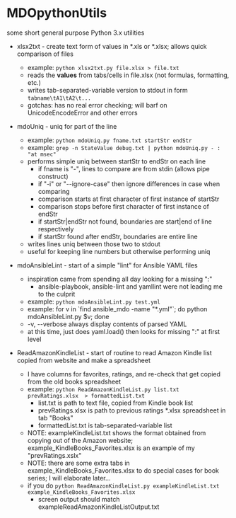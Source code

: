 # MDOpythonUtils
some short general purpose Python 3.x utilities

- xlsx2txt - create text form of values in \*.xls or \*.xlsx; allows quick comparison of files
  - example: `python xlsx2txt.py file.xlsx > file.txt`
  - reads the **values** from tabs/cells in file.xlsx (not formulas, formatting, etc.)
  - writes tab-separated-variable version to stdout in form `tabname\tA1\tA2\t...`
  - gotchas: has no real error checking; will barf on UnicodeEncodeError and other errors

- mdoUniq - uniq for part of the line
  - example: `python mdoUniq.py fname.txt startStr endStr`
  - example: `grep -n StateValue debug.txt | python mdoUniq.py - : "at msec"`
  - performs simple uniq between startStr to endStr on each line
    - if fname is "-", lines to compare are from stdin (allows pipe construct)
    - if "-i" or "--ignore-case" then ignore differences in case when comparing
    - comparison starts at first character of first instance of startStr
    - comparison stops before first character of first instance of endStr
    - if startStr|endStr not found, boundaries are start|end of line respectively
    - if startStr found after endStr, boundaries are entire line
  - writes lines uniq between those two to stdout
  - useful for keeping line numbers but otherwise performing uniq

- mdoAnsibleLint - start of a simple "lint" for Ansible YAML files
  - inspiration came from spending all day looking for a missing ":"
    - ansible-playbook, ansible-lint and yamllint were not leading me to the culprit
  - example: `python mdoAnsibleLint.py test.yml`
  - example: for v in \`find ansible_mdo -name "*.yml"\`; do python mdoAnsibleLint.py $v; done
  - -v, --verbose  always display contents of parsed YAML
  - at this time, just does yaml.load() then looks for missing ":" at first level

- ReadAmazonKindleList - start of routine to read Amazon Kindle list copied from website and make a spreadsheet
  - I have columns for favorites, ratings, and re-check that get copied from the old books spreadsheet
  - example: `python ReadAmazonKindleList.py list.txt prevRatings.xlsx  > formattedList.txt`
    - list.txt is path to text file, copied from Kindle book list
    - prevRatings.xlsx is path to previous ratings *.xlsx spreadsheet in tab "Books"
    - formattedList.txt is tab-separated-variable list
  - NOTE: exampleKindleList.txt shows the format obtained from copying out of the Amazon website; example_KindleBooks_Favorites.xlsx is an example of my "prevRatings.xslx"
  - NOTE: there are some extra tabs in example_KindleBooks_Favorites.xlsx to do special cases for book series; I will elaborate later...
  - if you do `python ReadAmazonKindleList.py exampleKindleList.txt example_KindleBooks_Favorites.xlsx`
    - screen output should match exampleReadAmazonKindleListOutput.txt
